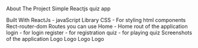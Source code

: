 About The Project
Simple Reactjs quiz app

Built With
ReactJs - javaScript Library
CSS - For styling html components
Rect-router-dom
Routes you can use
Home - Home rout of the application
login - for login
register - for registration
quiz - for playing quiz
Screenshots of the application
Logo Logo
Logo Logo
